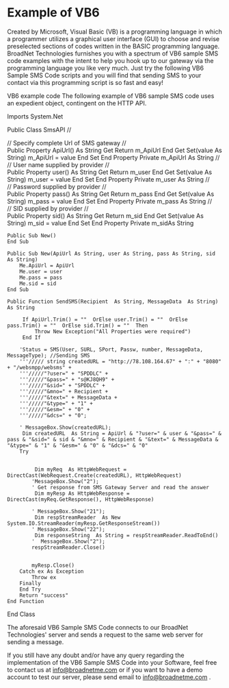 # Example of VB6

Created by Microsoft, Visual Basic (VB) is a programming language in which a programmer utilizes a graphical user interface (GUI) to choose and revise preselected sections of codes written in the BASIC programming language.
BroadNet Technologies furnishes you with a spectrum of VB6 sample SMS code examples with the intent to help you hook up to our gateway via the programming language you like very much. Just try the following VB6 Sample SMS Code scripts and you will find that sending SMS to your contact via this programming script is so fast and easy! 

VB6 example code
The following example of VB6 sample SMS code uses an expedient object, contingent on the HTTP API.


Imports System.Net

Public Class  SmsAPI
   // <summary> 
   // Specify complete Url of SMS gateway 
   // </summary> 
   Public Property ApiUrl() As String
       Get
      Return m_ApiUrl
      End Get
       Set(value As String)
            m_ApiUrl = value
      End Set
   End Property
    Private  m_ApiUrl As String
     // <summary> 
     // User name supplied by provider
    // </summary> 
    Public Property user() As String
     Get
          Return m_user
      End Get
       Set(value As String)
            m_user = value
        End Set
   End Property
       Private m_user As String
    // <summary> 
     // Password supplied by provider 
     // </summary> 
    Public Property pass() As String
        Get
            Return m_pass
        End Get
        Set(value As String)
            m_pass = value
        End Set
    End Property
    Private m_pass As String
     // <summary> 
       // SID supplied by provider 
     // </summary> 
    Public Property sid() As String
       Get
           Return m_sid
       End Get
       Set(value As String)
            m_sid = value
       End Set
   End Property
   Private m_sidAs String


    Public Sub New()
    End Sub

    Public Sub New(ApiUrl As String, user As String, pass As String, sid As String)
        Me.ApiUrl = ApiUrl
        Me.user = user
        Me.pass = pass
        Me.sid = sid
    End Sub

    Public Function SendSMS(Recipient  As String, MessageData  As String)  As String

         If ApiUrl.Trim() = ""  OrElse user.Trim() = ""  OrElse pass.Trim() = ""  OrElse sid.Trim() = ""  Then
             Throw New Exception("All Properties were required")
         End If

        'Status = SMS(User, SURL, SPort, Passw, number, MessageData, MessageType); //Sending SMS 
        '''///// string createdURL = "http://78.108.164.67" + ":" + "8080" + "/websmpp/websms" +
        '''/////"?user=" + "SPDDLC" +
        '''/////"&pass=" + "s@KJ8QH9" +
        '''/////"&sid=" + "SPDDLC" +
        '''/////"&mno=" + Recipient +
        '''/////"&text=" + MessageData +
        '''/////"&type=" + "1" +
        '''/////"&esm=" + "0" +
        '''/////"&dcs=" + "0";

        ' MessageBox.Show(createdURL);
         Dim createdURL  As String = ApiUrl & "?user=" & user & "&pass=" & pass & "&sid=" & sid & "&mno=" & Recipient & "&text=" & MessageData & "&type=" & "1" & "&esm=" & "0" & "&dcs=" & "0"
        Try


             Dim myReq  As HttpWebRequest =  DirectCast(WebRequest.Create(createdURL), HttpWebRequest)
            'MessageBox.Show("2");
            ' Get response from SMS Gateway Server and read the answer
             Dim myResp As HttpWebResponse = DirectCast(myReq.GetResponse(), HttpWebResponse)

            ' MessageBox.Show("21");
             Dim respStreamReader  As New System.IO.StreamReader(myResp.GetResponseStream())
            ' MessageBox.Show("22");
             Dim responseString  As String = respStreamReader.ReadToEnd()
            '  MessageBox.Show("2");
            respStreamReader.Close()


            myResp.Close()
        Catch ex As Exception
            Throw ex
        Finally
        End Try
        Return "success"
    End Function
End Class


The aforesaid VB6 Sample SMS Code connects to our BroadNet Technologies' server and sends a request to the same web server for sending a message.

If you still have any doubt and/or have any query regarding the implementation of the VB6 Sample SMS Code into your Software, feel free to contact us at info@broadnetme.com or if you want to have a demo account to test our server, please send email to info@broadnetme.com .